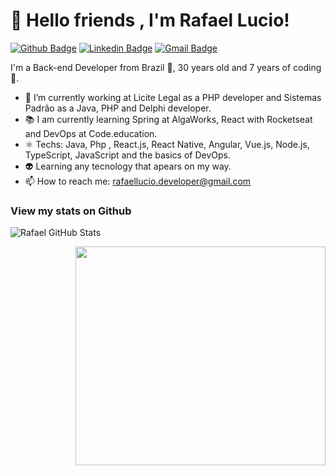 # 👋 Hello friends , I'm Rafael Lucio!

<a href="https://github.com/rafaelluciodeveloper"><img src="https://camo.githubusercontent.com/3fc2d3d6b792913dd71d580f1140122cc5a647c6/68747470733a2f2f696d672e736869656c64732e696f2f62616467652f2d4769746875622d3030303f7374796c653d666c61742d737175617265266c6f676f3d476974687562266c6f676f436f6c6f723d7768697465266c696e6b3d68747470733a2f2f6769746875622e636f6d2f686564656e696361" alt="Github Badge" data-canonical-src="https://img.shields.io/badge/-Github-000?style=flat-square&amp;logo=Github&amp;logoColor=white&amp;link=https://github.com/rafaelluciodeveloper" style="max-width:100%;"></a>  <a href="https://www.linkedin.com/in/rafael-lucio-5b72a5103/" rel="nofollow"><img src="https://camo.githubusercontent.com/1accceaa7467374a1b8b3b5c1bf7515506be96e2/68747470733a2f2f696d672e736869656c64732e696f2f62616467652f2d4c696e6b6564496e2d626c75653f7374796c653d666c61742d737175617265266c6f676f3d4c696e6b6564696e266c6f676f436f6c6f723d7768697465266c696e6b3d68747470733a2f2f7777772e6c696e6b6564696e2e636f6d2f696e2f686564656e6963612f" alt="Linkedin Badge" data-canonical-src="https://img.shields.io/badge/-LinkedIn-blue?style=flat-square&amp;logo=Linkedin&amp;logoColor=white&amp;link=https://www.linkedin.com/in/rafael-lucio-5b72a5103/" style="max-width:100%;"></a>  <a href="mailto:rafaellucio.developer@gmail.com"><img src="https://camo.githubusercontent.com/dec7c278164b2f1f42508d48f46b44ee4738b7e2/68747470733a2f2f696d672e736869656c64732e696f2f62616467652f2d476d61696c2d6331343433383f7374796c653d666c61742d737175617265266c6f676f3d476d61696c266c6f676f436f6c6f723d7768697465266c696e6b3d6d61696c746f3a686564656e69636140676d61696c2e636f6d" alt="Gmail Badge" data-canonical-src="https://img.shields.io/badge/-Gmail-c14438?style=flat-square&amp;logo=Gmail&amp;logoColor=white&amp;link=mailto:rafaellucio.developer@gmail" style="max-width:100%;"></a>

I'm a Back-end Developer from Brazil 💚, 30 years old and 7 years of coding 🧐.

- 🔭 I’m currently working at Licite Legal as a PHP developer and Sistemas Padrão as a Java, PHP and Delphi developer.
- 📚 I am currently learning Spring at AlgaWorks, React with Rocketseat and DevOps at Code.education.
- ⚛  Techs: Java, Php , React.js, React Native, Angular, Vue.js, Node.js, TypeScript, JavaScript and the basics of DevOps.
- 👽 Learning any tecnology that apears on my way.
- 📫 How to reach me: rafaellucio.developer@gmail.com

### View my stats on Github
![Rafael GitHub Stats](https://github-readme-stats.vercel.app/api?username=rafaelluciodeveloper&show_icons=true)

<img align="right" width="400" height="350" src="https://image.freepik.com/free-vector/web-developer-works-laptop-horizontal-banner-with-young-programmer-job-colorful-illustration-flat-style_198278-423.jpg" />




